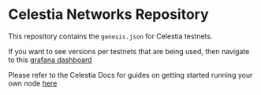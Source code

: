# Celestia Networks Repository

This repository contains the `genesis.json` for Celestia testnets.

If you want to see versions per testnets that are being used, then navigate to this [grafana dashboard](https://celestia.grafana.net/public-dashboards/5d14d96e44f04664bb0c44267e5d645c)

Please refer to the Celestia Docs for guides on getting started running
your own node [here](https://docs.celestia.org)
